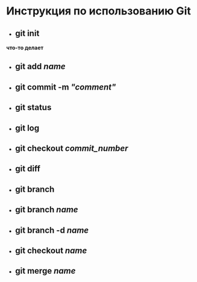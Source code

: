 # Инструкция по использованию Git

* ## git init
**что-то делает**
* ## git add *name*

* ## git commit -m *"comment"*

* ## git status

* ## git log

* ## git checkout *commit_number*

* ## git diff

* ## git branch

* ## git branch *name*

* ## git branch -d *name*

* ## git checkout *name*

* ## git merge *name*
